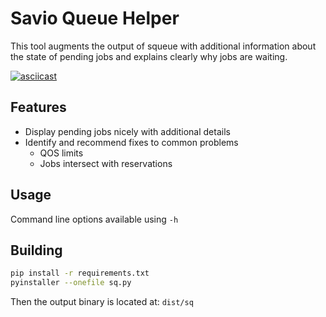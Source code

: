 # Savio Queue Helper

This tool augments the output of squeue with additional information about the state of pending jobs and explains clearly why jobs are waiting.

[![asciicast](https://asciinema.org/a/367157.svg)](https://asciinema.org/a/367157)

## Features
- Display pending jobs nicely with additional details
- Identify and recommend fixes to common problems
  - QOS limits
  - Jobs intersect with reservations

## Usage
Command line options available using `-h`

## Building
```bash
pip install -r requirements.txt
pyinstaller --onefile sq.py
```

Then the output binary is located at: `dist/sq`

